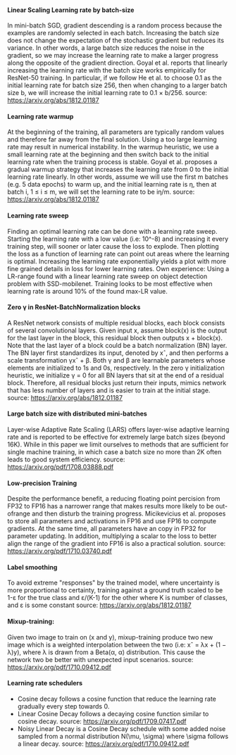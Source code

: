 #### Linear Scaling Learning rate by batch-size
In mini-batch SGD, gradient descending is a random process because the examples
are randomly selected in each batch. Increasing the batch
size does not change the expectation of the stochastic gradient but reduces its
variance. In other words, a large batch size reduces the noise in the gradient,
so we may increase the learning rate to make a larger progress along the
opposite of the gradient direction.
Goyal et al. reports that linearly increasing the learning rate with the
batch size works empirically for ResNet-50 training. In particular, if we follow
He et al. to choose 0.1 as the initial learning rate for batch size 256,
then when changing to a larger batch size b, we will increase the initial
learning rate to 0.1 × b/256.
source: https://arxiv.org/abs/1812.01187

#### Learning rate warmup
At the beginning of the training, all parameters are typically random values and
therefore far away from the final solution. Using a too large learning rate may
result in numerical instability. In the warmup heuristic, we use a small
learning rate at the beginning and then switch back to the initial learning rate
when the training process is stable. Goyal et al. proposes a gradual
warmup strategy that increases the learning rate from 0 to the initial learning
rate linearly. In other words, assume we will use the first m batches
(e.g. 5 data epochs) to warm up, and the initial learning rate is η, then at
batch i, 1 ≤ i ≤ m, we will set the learning rate to be iη/m.
source: https://arxiv.org/abs/1812.01187

#### Learning rate sweep
Finding an optimal learning rate can be done with a learning rate sweep.
Starting the learning rate with a low value (i.e: 10^-8) and increasing it every
training step, will sooner or later cause the loss to explode. Then plotting the
loss as a function of learning rate can point out areas where the learning is
optimal. Increasing the learning rate exponentially yields a plot with more fine
grained details in loss for lower learning rates.
Own experience:
  Using a LR-range found with a linear learning rate sweep on object detection
  problem with SSD-mobilenet. Training looks to be most effective when learning
  rate is around 10% of the found max-LR value.

#### Zero γ in ResNet-BatchNormalization blocks
A ResNet network consists of multiple residual blocks, each block consists of
several convolutional layers. Given input x, assume block(x) is the output for
the last layer in the block, this residual block then outputs x + block(x).
Note that the last layer of a block could be a batch normalization (BN) layer.
The BN layer first standardizes its input, denoted by xˆ, and then performs a
scale transformation γxˆ + β. Both γ and β are learnable parameters whose
elements are initialized to 1s and 0s, respectively. In the zero γ
initialization heuristic, we initialize γ = 0 for all BN layers that sit at the
end of a residual block. Therefore, all residual blocks just return their
inputs, mimics network that has less number of layers and is easier to train at
the initial stage.
source: https://arxiv.org/abs/1812.01187

#### Large batch size with distributed mini-batches
Layer-wise Adaptive Rate Scaling (LARS) offers layer-wise adaptive learning rate
and is reported to be effective for extremely large batch sizes (beyond 16K).
While in this paper we limit ourselves to methods that are sufficient for single
machine training, in which case a batch size no more than 2K often leads to good
system efficiency.
source: https://arxiv.org/pdf/1708.03888.pdf

#### Low-precision Training
Despite the performance benefit, a reducing floating point percision from FP32
to FP16 has a narrower range that makes results more likely to be out-ofrange
and then disturb the training progress. Micikevicius et al. proposes to store
all parameters and activations in FP16 and use FP16 to compute gradients. At the
same time, all parameters have an copy in FP32 for parameter updating.
In addition, multiplying a scalar to the loss to better align the range of the
gradient into FP16 is also a practical solution.
source: https://arxiv.org/pdf/1710.03740.pdf

#### Label smoothing
To avoid extreme "responses" by the trained model, where uncertainty is more
proportional to certainty, training against a ground truth scaled to be
1-ε for the true class and ε/(K-1) for the other where K is number of classes,
and ε is some constant
source: https://arxiv.org/abs/1812.01187

#### Mixup-training:
Given two image to train on (x and y), mixup-training produce two new image
which is a weighted interpolation between the two (i.e: xˆ = λx + (1 − λ)y),
where λ is drawn from a Beta(α, α) distribution.
This cause the network two be better with unexpected input scenarios.
source: https://arxiv.org/pdf/1710.09412.pdf

#### Learning rate schedulers
  - Cosine decay follows a cosine function that reduce the learning rate
  gradually every step towards 0.
  - Linear Cosine Decay follows a decaying cosine function similar to cosine decay. 
  source: https://arxiv.org/pdf/1709.07417.pdf 
  - Noisy Linear Decay is a Cosine Decay schedule with some added noise sampled from a 
  normal distribution N(\mu, \sigma) where \sigma follows a linear decay. 
  source: https://arxiv.org/pdf/1710.09412.pdf
  